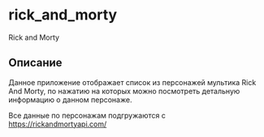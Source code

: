# rick_and_morty

Rick and Morty

## Описание

Данное приложение отображает список из персонажей мультика Rick And Morty, по нажатию на которых можно посмотреть детальную информацию о данном персонаже.

Все данные по персонажам подгружаются с https://rickandmortyapi.com/
